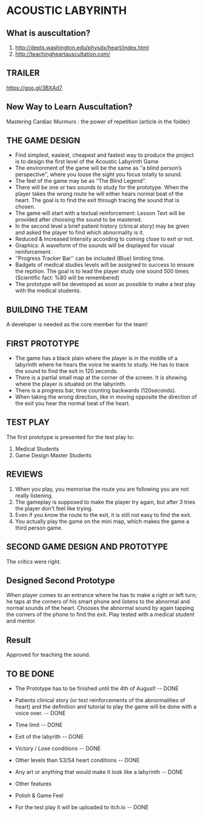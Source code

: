 # ACOUSTIC LABYRINTH


## What is auscultation?

1. http://depts.washington.edu/physdx/heart/index.html
2. http://teachingheartauscultation.com/


## TRAILER

https://goo.gl/3BXAd7


## New Way to Learn Auscultation?

Mastering Cardiac Murmurs : the power of repetition (article in the folder)


## THE GAME DESIGN

* Find simplest, easiest, cheapest and fastest way to produce the project is to design the first level of the Acoustic Labyrinth Game
* The environment of the game will be the same as ‘’a blind person’s perspective’’, where you loose the sight you focus totally to sound.
* The feel of the game may be as ‘’The Blind Legend’’.
* There will be one or two sounds to study for the prototype. When the player takes the wrong route he will either hears normal beat of the heart. The goal is to find the exit through tracing the sound that is chosen.
* The game will start with a textual reinforcement: Lesson Text will be provided after choosing the sound to be mastered.
* In the second level a brief patient history (clinical story) may be given and asked the player to find which abnormality is it.
* Reduced & Increased Intensity according to coming close to exit or not.
* Graphics: A waveform of the sounds will be displayed for visual reinforcement.
* ‘’Progress Tracker Bar’’ can be included (Blue) limiting time.
* Badgets of medical studies levels will be assigned to success to ensure the repition. The goal is to lead the player study one sound 500 times (Scientific fact: %80 will be remembered)
* The prototype will be developed as soon as possible to make a test play with the medical students.


## BUILDING THE TEAM

A developer is needed as the core member for the team!


## FIRST PROTOTYPE

* The game has a black plain where the player is in the middle of a labyrinth where he hears the voice he wants to study. He has to trace the sound to find the exit in 120 seconds.
* There is a partial small map at the corner of the screen. It is showing where the player is situated on the labyrinth.
* There is a progress bar, time counting backwards (120seconds).
* When taking the wrong direction, like in moving opposite the direction of the exit you hear the normal beat of the heart.


## TEST PLAY

The first prototype is presented for the test play to:

1. Medical Students
2. Game Design Master Students


## REVIEWS

1. When you play, you memorise the route you are following you are not really listening.
2. The gameplay is supposed to make the player try again, but after 3 tries the player don't feel like trying.
3. Even if you know the route to the exit, it is still not easy to find the exit.
4. You actually play the game on the mini map, which makes the game a third person game.


## SECOND GAME DESIGN AND PROTOTYPE

The critics were right.


## Designed Second Prototype

When player comes to an entrance where he has to make a right or left turn; he taps at the corners of his smart phone and listens to the abnormal and normal sounds of the heart.
Chooses the abnormal sound by again tapping the corners of the phone to find the exit.
Play tested with a medical student and mentor.

## Result
Approved for teaching the sound.

## TO BE DONE

* The Prototype has to be finished until the 4th of August! -- DONE

* Patients clinical story (or text reinforcements of the abnormalities of heart) and the definition and
tutorial to play the game will be done with a voice over. -- DONE

* Time limit -- DONE

* Exit of the labyrith -- DONE

* Victory / Lose conditions -- DONE

* Other levels than S3/S4 heart conditions -- DONE

* Any art or anything that would make it look like a labyrinth -- DONE

* Other features

* Polish & Game Feel

* For the test play it will be uploaded to itch.io -- DONE
